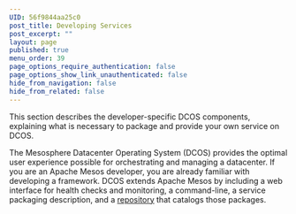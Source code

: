 ```yaml
---
UID: 56f9844aa25c0
post_title: Developing Services
post_excerpt: ""
layout: page
published: true
menu_order: 39
page_options_require_authentication: false
page_options_show_link_unauthenticated: false
hide_from_navigation: false
hide_from_related: false
---
```

This section describes the developer-specific DCOS components, explaining what is necessary to package and provide your own service on DCOS.

The Mesosphere Datacenter Operating System (DCOS) provides the optimal user experience possible for orchestrating and managing a datacenter. If you are an Apache Mesos developer, you are already familiar with developing a framework. DCOS extends Apache Mesos by including a web interface for health checks and monitoring, a command-line, a service packaging description, and a [repository][1] that catalogs those packages.

 [1]: ../administration/package-repo-overview/